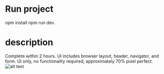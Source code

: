 # Run project
 npm install
 npm run dev.
# description
Complete within 2 hours.
UI includes browser layout, header, navigator, and form.
UI only, no functionality required, approximately 70% pixel perfect.
![alt text](<img width="1904" height="1074" alt="Screen Shot 2025-10-26 at 14 17 52" src="https://github.com/user-attachments/assets/cd587b7f-b8f6-4fa8-af34-30cbdbbf7a68" />
)
